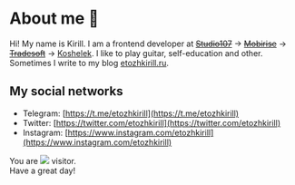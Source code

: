 # About me 👋

Hi! My name is Kirill. I am a frontend developer at [~~Studio107~~](https://studio107.ru/) → [~~Mobirise~~](https://mobirise.com/) → [~~Tradesoft~~](https://www.tradesoft.ru/) → [Koshelek](https://koshelek.app/). I like to play guitar, self-education and other. Sometimes I write to my blog [etozhkirill.ru](https://etozhkirill.ru/).

## My social networks

- Telegram: [https://t.me/etozhkirill](https://t.me/etozhkirill)
- Twitter: [https://twitter.com/etozhkirill](https://twitter.com/etozhkirill)
- Instagram: [https://www.instagram.com/etozhkirill](https://www.instagram.com/etozhkirill)

You are <img src="https://www.websitecounterfree.com/c1.php?d=7&id=16335&s=4" /> visitor.  
Have a great day!

